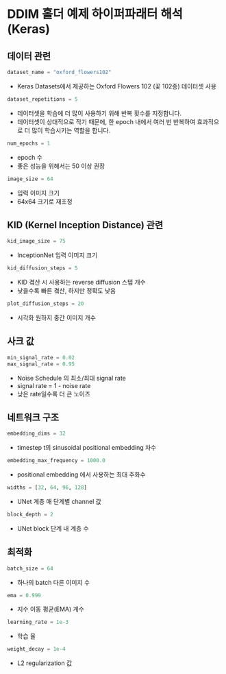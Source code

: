 # DDIM 홀더 예제 하이퍼파래터 해석 (Keras)

## 데이터 관련

```python
dataset_name = "oxford_flowers102"
```
- Keras Datasets에서 제공하는 Oxford Flowers 102 (꽃 102종) 데이터셋 사용

```python
dataset_repetitions = 5
```
- 데이터셋을 학습에 더 많이 사용하기 위해 반복 횟수를 지정합니다.
- 데이터셋이 상대적으로 작기 때문에, 한 epoch 내에서 여러 번 반복하여 효과적으로 더 많이 학습시키는 역할을 합니다.
```python
num_epochs = 1
```
- epoch 수
- 좋은 성능을 위해서는 50 이상 권장

```python
image_size = 64
```
- 입력 이미지 크기
- 64x64 크기로 재조정

## KID (Kernel Inception Distance) 관련

```python
kid_image_size = 75
```
- InceptionNet 입력 이미지 크기

```python
kid_diffusion_steps = 5
```
- KID 곀산 시 사용하는 reverse diffusion 스텝 개수
- 낮을수록 빠른 곀산, 하지만 정확도 낮음

```python
plot_diffusion_steps = 20
```
- 시각화 원하지 중간 이미지 개수

## 사크 값

```python
min_signal_rate = 0.02
max_signal_rate = 0.95
```
- Noise Schedule 의 최소/최대 signal rate
- signal rate = 1 - noise rate
- 낮은 rate일수록 더 큰 노이즈

## 네트워크 구조

```python
embedding_dims = 32
```
- timestep t의 sinusoidal positional embedding 차수

```python
embedding_max_frequency = 1000.0
```
- positional embedding 에서 사용하는 최대 주화수

```python
widths = [32, 64, 96, 128]
```
- UNet 계층 매 단계별 channel 값

```python
block_depth = 2
```
- UNet block 단계 내 계층 수

## 최적화

```python
batch_size = 64
```
- 하나의 batch 다른 이미지 수

```python
ema = 0.999
```
- 지수 이동 평균(EMA) 계수

```python
learning_rate = 1e-3
```
- 학습 율

```python
weight_decay = 1e-4
```
- L2 regularization 값

